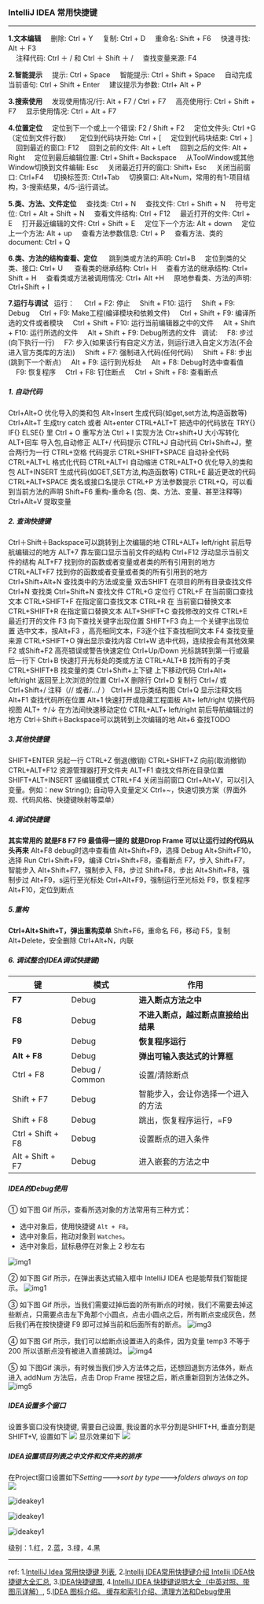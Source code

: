 ### IntelliJ IDEA 常用快捷键
---
**1.文本编辑**
&nbsp;&nbsp;&nbsp;&nbsp;删除:      Ctrl + Y
&nbsp;&nbsp;&nbsp;&nbsp;复制:      Ctrl + D
&nbsp;&nbsp;&nbsp;&nbsp;重命名:     Shift + F6
&nbsp;&nbsp;&nbsp;&nbsp;快速寻找:      Alt ＋ F3    
&nbsp;&nbsp;&nbsp;&nbsp;注释代码:     Ctrl ＋ / 和 Ctrl ＋ Shift ＋ /
&nbsp;&nbsp;&nbsp;&nbsp;查找变量来源:      F4 



**2.智能提示**
&nbsp;&nbsp;&nbsp;&nbsp;提示:      Ctrl + Space
&nbsp;&nbsp;&nbsp;&nbsp;智能提示:      Ctrl + Shift + Space
&nbsp;&nbsp;&nbsp;&nbsp;自动完成当前语句:      Ctrl + Shift + Enter
&nbsp;&nbsp;&nbsp;&nbsp;建议提示为参数:      Ctrl+ Alt + P



**3.搜索使用**
&nbsp;&nbsp;&nbsp;&nbsp;发现使用情况/行:      Alt + F7 / Ctrl + F7
&nbsp;&nbsp;&nbsp;&nbsp;高亮使用行:      Ctrl + Shift + F7
&nbsp;&nbsp;&nbsp;&nbsp;显示使用情况:      Ctrl + Alt + F7



**4.位置定位**
&nbsp;&nbsp;&nbsp;&nbsp;定位到下一个或上一个错误:      F2 / Shift + F2
&nbsp;&nbsp;&nbsp;&nbsp;定位文件头:      Ctrl +G   （定位到文件行数）
&nbsp;&nbsp;&nbsp;&nbsp;定位到代码块开始:      Ctrl + [
&nbsp;&nbsp;&nbsp;&nbsp;定位到代码块结束:      Ctrl + ]
&nbsp;&nbsp;&nbsp;&nbsp;回到最近的窗口:      F12
&nbsp;&nbsp;&nbsp;&nbsp;回到之前的文件:      Alt + Left
&nbsp;&nbsp;&nbsp;&nbsp;回到之后的文件:      Alt + Right
&nbsp;&nbsp;&nbsp;&nbsp;定位到最后编辑位置:      Ctrl + Shift + Backspace
&nbsp;&nbsp;&nbsp;&nbsp;从ToolWindow或其他Window切换到文件编辑:      Esc
&nbsp;&nbsp;&nbsp;&nbsp;关闭最近打开的窗口:      Shift+ Esc
&nbsp;&nbsp;&nbsp;&nbsp;关闭当前窗口:     Ctrl+F4
&nbsp;&nbsp;&nbsp;&nbsp;切换标签页:      Ctrl+Tab
&nbsp;&nbsp;&nbsp;&nbsp;切换窗口:      Alt+Num，常用的有1-项目结构，3-搜索结果，4/5-运行调试。



**5.类、方法、文件定位**
&nbsp;&nbsp;&nbsp;&nbsp;查找类:      Ctrl + N
&nbsp;&nbsp;&nbsp;&nbsp;查找文件:      Ctrl + Shift + N
&nbsp;&nbsp;&nbsp;&nbsp;符号定位:      Ctrl + Alt + Shift + N
&nbsp;&nbsp;&nbsp;&nbsp;查看文件结构:      Ctrl + F12
&nbsp;&nbsp;&nbsp;&nbsp;最近打开的文件:      Ctrl + E
&nbsp;&nbsp;&nbsp;&nbsp;打开最近编辑的文件:      Ctrl + Shift + E
&nbsp;&nbsp;&nbsp;&nbsp;定位下一个方法:      Alt + down
&nbsp;&nbsp;&nbsp;&nbsp;定位上一个方法:      Alt + up
&nbsp;&nbsp;&nbsp;&nbsp;查看方法参数信息:      Ctrl + P
&nbsp;&nbsp;&nbsp;&nbsp;查看方法、类的document:     Ctrl + Q



**6.类、方法的结构查看、定位**
&nbsp;&nbsp;&nbsp;&nbsp; 跳到类或方法的声明:      Ctrl+B
&nbsp;&nbsp;&nbsp;&nbsp;定位到类的父类、接口:      Ctrl+ U
&nbsp;&nbsp;&nbsp;&nbsp; 查看类的继承结构:      Ctrl+ H
&nbsp;&nbsp;&nbsp;&nbsp;查看方法的继承结构:      Ctrl+ Shift + H
&nbsp;&nbsp;&nbsp;&nbsp;查看类或方法被调用情况:      Ctrl+ Alt +H 
&nbsp;&nbsp;&nbsp;&nbsp;原地参看类、方法的声明:      Ctrl+Shift + I



**7.运行与调试**
&nbsp;&nbsp;运行：
&nbsp;&nbsp;&nbsp;&nbsp;Ctrl + F2:      停止
&nbsp;&nbsp;&nbsp;&nbsp;Shift + F10:      运行
&nbsp;&nbsp;&nbsp;&nbsp;Shift + F9:      Debug
&nbsp;&nbsp;&nbsp;&nbsp;Ctrl + F9:      Make工程(编译模块和依赖文件)
&nbsp;&nbsp;&nbsp;&nbsp;Ctrl + Shift + F9:      编译所选的文件或者模块
&nbsp;&nbsp;&nbsp;&nbsp;Ctrl + Shift + F10:      运行当前编辑器之中的文件
&nbsp;&nbsp;&nbsp;&nbsp;Alt + Shift + F10:      运行所选的文件
&nbsp;&nbsp;&nbsp;&nbsp;Alt + Shift + F9:      Debug所选的文件
&nbsp;&nbsp;调试:
&nbsp;&nbsp;&nbsp;&nbsp;F8:      步过(向下执行一行)
&nbsp;&nbsp;&nbsp;&nbsp;F7:      步入(如果该行有自定义方法，则运行进入自定义方法(不会进入官方类库的方法))
&nbsp;&nbsp;&nbsp;&nbsp;Shift + F7:      强制进入代码(任何代码)
&nbsp;&nbsp;&nbsp;&nbsp;Shift + F8:      步出(跳到下一个断点)
&nbsp;&nbsp;&nbsp;&nbsp;Alt + F9:      运行到光标处
&nbsp;&nbsp;&nbsp;&nbsp;Alt + F8:      Debug时选中查看值
&nbsp;&nbsp;&nbsp;&nbsp;F9:      恢复程序
&nbsp;&nbsp;&nbsp;&nbsp;Ctrl + F8:      钉住断点
&nbsp;&nbsp;&nbsp;&nbsp;Ctrl + Shift + F8:      查看断点



##### 1. 自动代码
Ctrl+Alt+O 优化导入的类和包
Alt+Insert 生成代码(如get,set方法,构造函数等)
Ctrl+Alt+T  生成try catch  或者 Alt+enter
CTRL+ALT+T  把选中的代码放在 TRY{} IF{} ELSE{} 里
Ctrl + O 重写方法
Ctrl + I 实现方法
Ctr+shift+U 大小写转化
ALT+回车    导入包,自动修正
ALT+/       代码提示
CTRL+J      自动代码
Ctrl+Shift+J，整合两行为一行
CTRL+空格   代码提示
CTRL+SHIFT+SPACE 自动补全代码
CTRL+ALT+L  格式化代码
CTRL+ALT+I  自动缩进
CTRL+ALT+O  优化导入的类和包
ALT+INSERT  生成代码(如GET,SET方法,构造函数等)
CTRL+E      最近更改的代码
CTRL+ALT+SPACE  类名或接口名提示
CTRL+P   方法参数提示
CTRL+Q，可以看到当前方法的声明
Shift+F6  重构-重命名 (包、类、方法、变量、甚至注释等)
Ctrl+Alt+V 提取变量



##### 2. 查询快捷键
Ctrl＋Shift＋Backspace可以跳转到上次编辑的地
CTRL+ALT+ left/right 前后导航编辑过的地方
ALT+7  靠左窗口显示当前文件的结构
Ctrl+F12 浮动显示当前文件的结构
ALT+F7 找到你的函数或者变量或者类的所有引用到的地方
CTRL+ALT+F7  找到你的函数或者变量或者类的所有引用到的地方
Ctrl+Shift+Alt+N 查找类中的方法或变量
双击SHIFT 在项目的所有目录查找文件
Ctrl+N   查找类
Ctrl+Shift+N 查找文件
CTRL+G   定位行
CTRL+F   在当前窗口查找文本
CTRL+SHIFT+F  在指定窗口查找文本
CTRL+R   在 当前窗口替换文本
CTRL+SHIFT+R  在指定窗口替换文本
ALT+SHIFT+C  查找修改的文件
CTRL+E   最近打开的文件
F3   向下查找关键字出现位置
SHIFT+F3  向上一个关键字出现位置
选中文本，按Alt+F3 ，高亮相同文本，F3逐个往下查找相同文本
F4   查找变量来源
CTRL+SHIFT+O  弹出显示查找内容
Ctrl+W 选中代码，连续按会有其他效果
F2 或Shift+F2 高亮错误或警告快速定位
Ctrl+Up/Down 光标跳转到第一行或最后一行下
Ctrl+B 快速打开光标处的类或方法
CTRL+ALT+B  找所有的子类
CTRL+SHIFT+B  找变量的类
Ctrl+Shift+上下键  上下移动代码
Ctrl+Alt+ left/right 返回至上次浏览的位置
Ctrl+X 删除行
Ctrl+D 复制行
Ctrl+/ 或 Ctrl+Shift+/  注释（// 或者/*...*/ ）
Ctrl+H 显示类结构图
Ctrl+Q 显示注释文档
Alt+F1 查找代码所在位置
Alt+1 快速打开或隐藏工程面板
Alt+ left/right 切换代码视图
ALT+ ↑/↓  在方法间快速移动定位
CTRL+ALT+ left/right 前后导航编辑过的地方
Ctrl＋Shift＋Backspace可以跳转到上次编辑的地
Alt+6    查找TODO



##### 3.其他快捷键
SHIFT+ENTER 另起一行
CTRL+Z   倒退(撤销)
CTRL+SHIFT+Z  向前(取消撤销)
CTRL+ALT+F12  资源管理器打开文件夹
ALT+F1   查找文件所在目录位置
SHIFT+ALT+INSERT 竖编辑模式
CTRL+F4  关闭当前窗口
Ctrl+Alt+V，可以引入变量。例如：new String(); 自动导入变量定义
Ctrl+~，快速切换方案（界面外观、代码风格、快捷键映射等菜单）



##### 4.调试快捷键
**其实常用的 就是F8 F7 F9 最值得一提的 就是Drop Frame  可以让运行过的代码从头再来**
Alt+F8          debug时选中查看值
Alt+Shift+F9，选择 Debug
Alt+Shift+F10，选择 Run
Ctrl+Shift+F9，编译
Ctrl+Shift+F8，查看断点
F7，步入
Shift+F7，智能步入
Alt+Shift+F7，强制步入
F8，步过
Shift+F8，步出
Alt+Shift+F8，强制步过
Alt+F9，s运行至光标处
Ctrl+Alt+F9，强制运行至光标处
F9，恢复程序
Alt+F10，定位到断点



##### 5.重构
**Ctrl+Alt+Shift+T，弹出重构菜单**
Shift+F6，重命名
F6，移动
F5，复制
Alt+Delete，安全删除
Ctrl+Alt+N，内联



##### 6. 调试整合(IDEA调试快捷键)

| 键                | 模式           | 作用                                 |
| ----------------- | -------------- | ------------------------------------ |
| **F7**            | Debug          | **进入断点方法之中**                 |
| **F8**            | Debug          | **不进入断点，越过断点直接给出结果** |
| **F9**            | Debug          | **恢复程序运行**                     |
| **Alt + F8**      | Debug          | **弹出可输入表达式的计算框**         |
| Ctrl + F8         | Debug / Common | 设置/清除断点                        |
| Shift + F7        | Debug          | 智能步入，会让你选择一个进入的方法   |
| Shift + F8        | Debug          | 跳出，恢复程序运行，=F9              |
| Ctrl + Shift + F8 | Debug          | 设置断点的进入条件                   |
| Alt + Shift + F7  | Debug          | 进入嵌套的方法之中                   |

##### IDEA的Debug使用
① 如下图 Gif 所示，查看所选对象的方法常用有三种方式：
  - 选中对象后，使用快捷键 `Alt + F8`。
  - 选中对象后，拖动对象到 `Watches`。
  - 选中对象后，鼠标悬停在对象上 2 秒左右

![img1](../../../images/bebug1111.gif)

② 如下图 Gif 所示，在弹出表达式输入框中 IntelliJ IDEA 也是能帮我们智能提示。
![img1](../../../images/bebug2222.gif)

③ 如下图 Gif 所示，当我们需要过掉后面的所有断点的时候，我们不需要去掉这些断点，只需要点击左下角那个小圆点，点击小圆点之后，所有断点变成灰色，然后我们再在按快捷键 F9 即可过掉当前和后面所有的断点。
![img3](../../../images/bebug3333.gif)

④ 如下图 Gif 所示，我们可以给断点设置进入的条件，因为变量 temp3 不等于 200 所以该断点没有被进入直接跳过。
![img4](../../../images/bebug4444.gif)

⑤ 如 下图Gif 演示，有时候当我们步入方法体之后，还想回退到方法体外，断点进入 addNum 方法后，点击 Drop Frame 按钮之后，断点重新回到方法体之外。
![img5](../../../images/bebug5555.gif)



##### IDEA设置多个窗口
设置多窗口没有快捷键, 需要自己设置, 我设置的水平分割是SHIFT+H, 垂直分割是SHIFT+V, 设置如下
![](../../../images/settingshfs.png)
显示效果如下
![](../../../images/settingsplitshow.png)



##### IDEA设置项目列表之中文件和文件夹的排序
在Project窗口设置如下*Setting*--->*sort by type*--->*folders always on top*
![](../../../images/filesorted.png)




![ideakey1](C:\src-repo\CS-Java-LearnNotes\images\o_ideakey1.png)

![ideakey1](C:\src-repo\CS-Java-LearnNotes\images\o_ideakey2.png)

![ideakey1](C:\src-repo\CS-Java-LearnNotes\images\o_ideakey3.png)

级别：1.红，2.蓝，3.绿，4.黑

---
ref:
1.[IntelliJ Idea 常用快捷键 列表](http://www.cnblogs.com/tq03/p/5218754.html),   2.[Intellij IDEA常用快捷键介绍 Intellij IDEA快捷键大全汇总](http://www.jb51.net/softjc/261714.html),   3.[IDEA快捷键图](http://files.jb51.net/file_images/article/201412/2014121711113294_jb51.png),   4.[IntelliJ IDEA 快捷键说明大全（中英对照、带图示详解）](http://blog.csdn.net/deniro_li/article/details/72902621),   5.[IDEA 图标介绍。 缓存和索引介绍、清理方法和Debug使用](http://www.cnblogs.com/wangmingshun/p/6416397.html)